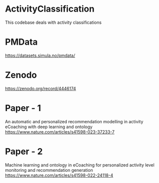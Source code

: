 # ActivityClassification
This codebase deals with activity classifications

# PMData
https://datasets.simula.no/pmdata/

# Zenodo
https://zenodo.org/record/4446174

# Paper - 1
An automatic and personalized recommendation modelling in activity eCoaching with deep learning and ontology
https://www.nature.com/articles/s41598-023-37233-7

# Paper - 2
Machine learning and ontology in eCoaching for personalized activity level monitoring and recommendation generation
https://www.nature.com/articles/s41598-022-24118-4

